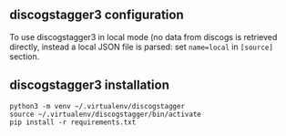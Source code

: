 
discogstagger3 configuration
----------------------------

To use discogstagger3 in local mode (no data from discogs is retrieved
directly, instead a local JSON file is parsed: set `name=local` in `[source]`
section.

discogstagger3 installation
---------------------------

```
python3 -m venv ~/.virtualenv/discogstagger
source ~/.virtualenv/discogstagger/bin/activate
pip install -r requirements.txt
```
